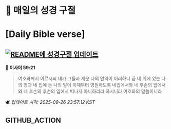 # 🙏 매일의 성경 구절
# [Daily Bible verse]
## [![README에 성경구절 업데이트](https://github.com/DONGSUKA/first_test/actions/workflows/update-readme-bible.yml/badge.svg)](https://github.com/DONGSUKA/first_test/actions/workflows/update-readme-bible.yml)
<!-- START_BIBLE_VERSE -->
📖 **이사야 59:21**
> 여호와께서 이르시되 내가 그들과 세운 나의 언약이 이러하니 곧 네 위에 있는 나의 영과 네 입에 둔 나의 말이 이제부터 영원하도록 네입에서와 네 후손의 입에서와 네 후손의 후손의 입에서 떠나지 아니하리라 하시니라 여호와의 말씀이니라

🕊️ _업데이트 시각: 2025-09-26 23:57:12 KST_
  <!-- END_BIBLE_VERSE -->
## GITHUB_ACTION
